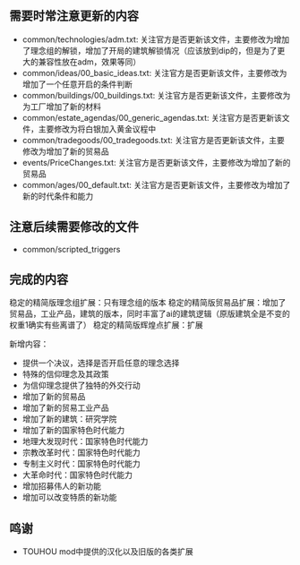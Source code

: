 ## 需要时常注意更新的内容
- common/technologies/adm.txt: 关注官方是否更新该文件，主要修改为增加了理念组的解锁，增加了开局的建筑解锁情况（应该放到dip的，但是为了更大的兼容性放在adm，效果等同）
- common/ideas/00_basic_ideas.txt: 关注官方是否更新该文件，主要修改为增加了一个任意开启的条件判断
- common/buildings/00_buildings.txt: 关注官方是否更新该文件，主要修改为为工厂增加了新的材料
- common/estate_agendas/00_generic_agendas.txt: 关注官方是否更新该文件，主要修改为将白银加入黄金议程中
- common/tradegoods/00_tradegoods.txt: 关注官方是否更新该文件，主要修改为增加了新的贸易品
- events/PriceChanges.txt: 关注官方是否更新该文件，主要修改为增加了新的贸易品
- common/ages/00_default.txt: 关注官方是否更新该文件，主要修改为增加了新的时代条件和能力

## 注意后续需要修改的文件
- common/scripted_triggers

## 完成的内容
稳定的精简版理念组扩展：只有理念组的版本
稳定的精简版贸易品扩展：增加了贸易品，工业产品，建筑的版本，同时丰富了ai的建筑逻辑（原版建筑全是不变的权重1确实有些离谱了）
稳定的精简版辉煌点扩展：扩展

新增内容：
- 提供一个决议，选择是否开启任意的理念选择
- 特殊的信仰理念及其政策
- 为信仰理念提供了独特的外交行动
- 增加了新的贸易品
- 增加了新的贸易工业产品
- 增加了新的建筑：研究学院
- 增加了新的国家特色时代能力
- 地理大发现时代：国家特色时代能力
- 宗教改革时代：国家特色时代能力
- 专制主义时代：国家特色时代能力
- 大革命时代：国家特色时代能力
- 增加招募伟人的新功能
- 增加可以改变特质的新功能

## 鸣谢
- TOUHOU mod中提供的汉化以及旧版的各类扩展
